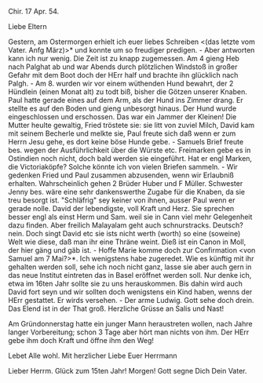  Chir. 17 Apr. 54.

Liebe Eltern

Gestern, am Ostermorgen erhielt ich euer liebes Schreiben <(das letzte vom Vater. Anfg März)>* und konnte um so freudiger predigen. - Aber antworten kann ich nur wenig. Die Zeit ist zu knapp zugemessen. Am 4 gieng Heb nach Palghat ab und war Abends durch plötzlichen Windstoß in großer Gefahr mit dem Boot doch der HErr half und brachte ihn glücklich nach Palgh. - Am 8. wurden wir vor einem wüthenden Hund bewahrt, der 2 Hündlein (einen Monat alt) zu todt biß, bisher die Götzen unserer Knaben. Paul hatte gerade eines auf dem Arm, als der Hund ins Zimmer drang. Er stellte es auf den Boden und gieng unbesorgt hinaus. Der Hund wurde eingeschlossen und erschossen. Das war ein Jammer der Kleinen! Die Mutter heulte gewaltig, Fried tröstete sie: sie litt von zuviel Milch, David kam mit seinem Becherle und melkte sie, Paul freute sich daß wenn er zum Herrn Jesu gehe, es dort keine böse Hunde gebe. - Samuels Brief freute bes. wegen der Ausführlichkeit über die Würste etc. Freimarken gebe es in Ostindien noch nicht, doch bald werden sie eingeführt. Hat er engl Marken, die Victoriaköpfe? Solche könnte ich von vielen Briefen sammeln. - Wir gedenken Fried und Paul zusammen abzusenden, wenn wir Erlaubniß erhalten. Wahrscheinlich gehen 2 Brüder Huber und F Müller. Schwester Jenny bes. wäre eine sehr dankenswerthe Zugabe für die Knaben, da sie treu besorgt ist. "Schläfrig" sey keiner von ihnen, ausser Paul wenn er gerade nolle. David der lebendigste, voll Kraft und Herz. Sie sprechen besser engl als einst Herm und Sam. weil sie in Cann viel mehr Gelegenheit dazu finden. Aber freilich Malayalam geht auch schnurstracks. Deutsch? nein. Doch singt David etc sie ists nicht werth (worth) so eine (soweine) Welt wie diese, daß man ihr eine Thräne weint. Dieß ist ein Canon in Moll, der hier gäng und gäb ist. - Hoffe Marie komme doch zur Confirmation <von Samuel am 7 Mai?>*. Ich wenigstens habe zugeredet. Wie es künftig mit ihr gehalten werden soll, sehe ich noch nicht ganz, lasse sie aber auch gern in das neue Institut eintreten das in Basel eröffnet werden soll. Nur denke ich, etwa im 16ten Jahr sollte sie zu uns herauskommen. Bis dahin wird auch David fort seyn und wir sollten doch wenigstens ein Kind haben, wenns der HErr gestattet. Er wirds versehen. - Der arme Ludwig. Gott sehe doch drein. Das Elend ist in der That groß. Herzliche Grüsse an Salis und Nast!

Am Gründonnerstag hatte ein junger Mann heraustreten wollen, nach Jahre langer Vorbereitung; schon 3 Tage aber hört man nichts von ihm. Der HErr gebe ihm doch Kraft und öffne ihm den Weg!

Lebet Alle wohl.
 Mit herzlicher Liebe
 Euer Herrmann

Lieber Herrm. Glück zum 15ten Jahr! Morgen! Gott segne Dich
 Dein Vater.

